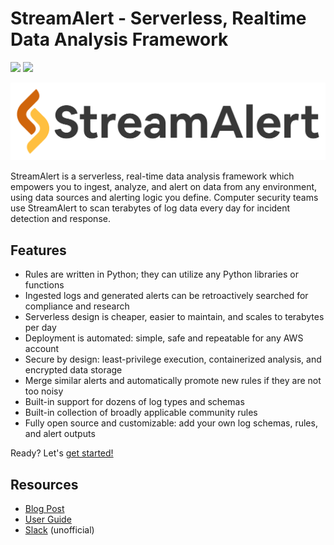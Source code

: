 # StreamAlert - Serverless, Realtime Data Analysis Framework

[![](https://github.com/airbnb/streamalert/workflows/Actions%20CI/badge.svg)](https://github.com/airbnb/streamalert/actions?query=workflow%3AActions+CI) [![](https://coveralls.io/repos/github/airbnb/streamalert/badge.svg?branch=master)](https://coveralls.io/github/airbnb/streamalert?branch=master)

![StreamAlert](/src/public/images/sa-banner.png)

StreamAlert is a serverless, real-time data analysis framework which empowers you to ingest, analyze,
and alert on data from any environment, using data sources and alerting logic you define. Computer
security teams use StreamAlert to scan terabytes of log data every day for incident detection and
response.

## Features

- Rules are written in Python; they can utilize any Python libraries or functions
- Ingested logs and generated alerts can be retroactively searched for compliance and research
- Serverless design is cheaper, easier to maintain, and scales to terabytes per day
- Deployment is automated: simple, safe and repeatable for any AWS account
- Secure by design: least-privilege execution, containerized analysis, and encrypted data storage
- Merge similar alerts and automatically promote new rules if they are not too noisy
- Built-in support for dozens of log types and schemas
- Built-in collection of broadly applicable community rules
- Fully open source and customizable: add your own log schemas, rules, and alert outputs

Ready? Let's [get started!](https://streamalert.readthedocs.io/)

## Resources

- [Blog Post](https://medium.com/@airbnbeng/e8619e3e5043)
- [User Guide](https://streamalert.io/)
- [Slack](https://streamalert.herokuapp.com) (unofficial)
